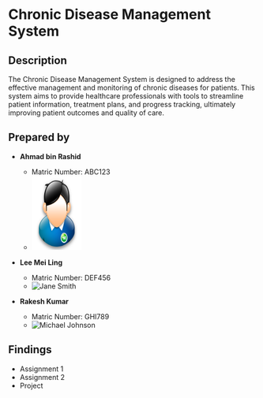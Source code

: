 # Chronic Disease Management System

## Description

The Chronic Disease Management System is designed to address the effective management and monitoring of chronic diseases for patients. This system aims to provide healthcare professionals with tools to streamline patient information, treatment plans, and progress tracking, ultimately improving patient outcomes and quality of care.

## Prepared by

- **Ahmad bin Rashid**
   - Matric Number: ABC123
   - <img src="./Images/school-icon-png-14053.png" width=100px, height=150px>

- **Lee Mei Ling**
   - Matric Number: DEF456
   - ![Jane Smith](link_to_jane_smith_photo.jpg)

- **Rakesh Kumar**
   - Matric Number: GHI789
   - ![Michael Johnson](link_to_michael_johnson_photo.jpg)

## Findings

- Assignment 1
- Assignment 2
- Project
